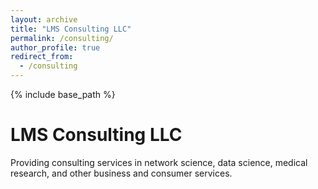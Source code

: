 ```yaml
---
layout: archive
title: "LMS Consulting LLC"
permalink: /consulting/
author_profile: true
redirect_from:
  - /consulting
---
```


{% include base_path %}

LMS Consulting LLC
======
Providing consulting services in network science, data science, medical research, and other business and consumer services.
